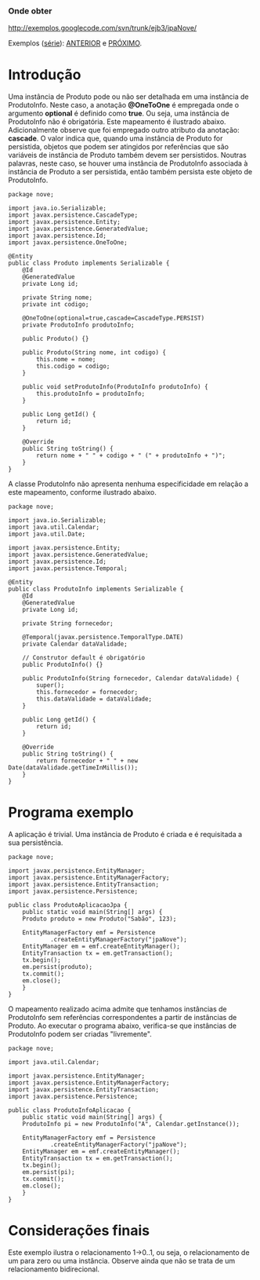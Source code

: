 ### Onde obter ###
http://exemplos.googlecode.com/svn/trunk/ejb3/jpaNove/

Exemplos ([série](http://code.google.com/p/exemplos/wiki/ejbPersistence)): [ANTERIOR](http://code.google.com/p/exemplos/wiki/jpaOito) e [PRÓXIMO](http://code.google.com/p/exemplos/wiki/jpaDez).

# Introdução #
Uma instância de Produto pode ou não ser detalhada em uma instância de ProdutoInfo. Neste caso, a anotação **@OneToOne** é empregada onde o argumento **optional** é definido como **true**. Ou seja, uma instância de ProdutoInfo não é obrigatória. Este mapeamento é ilustrado abaixo. Adicionalmente observe que foi empregado outro atributo da anotação: **cascade**. O valor indica que, quando uma instância de Produto for persistida, objetos que podem ser atingidos por referências que são variáveis de instância de Produto também devem ser persistidos. Noutras palavras, neste caso, se houver uma instância de ProdutoInfo associada à instância de Produto a ser persistida, então também persista este objeto de ProdutoInfo.

```
package nove;

import java.io.Serializable;
import javax.persistence.CascadeType;
import javax.persistence.Entity;
import javax.persistence.GeneratedValue;
import javax.persistence.Id;
import javax.persistence.OneToOne;

@Entity
public class Produto implements Serializable {
	@Id
	@GeneratedValue
	private Long id;

	private String nome;
	private int codigo;

	@OneToOne(optional=true,cascade=CascadeType.PERSIST)
	private ProdutoInfo produtoInfo;

	public Produto() {}

	public Produto(String nome, int codigo) {
		this.nome = nome;
		this.codigo = codigo;
	}
	
	public void setProdutoInfo(ProdutoInfo produtoInfo) {
		this.produtoInfo = produtoInfo;
	}

    public Long getId() {
        return id;
    }

    @Override
	public String toString() {
		return nome + " " + codigo + " (" + produtoInfo + ")";
	}
}
```

A classe ProdutoInfo não apresenta nenhuma especificidade em relação a este mapeamento, conforme ilustrado abaixo.

```
package nove;

import java.io.Serializable;
import java.util.Calendar;
import java.util.Date;

import javax.persistence.Entity;
import javax.persistence.GeneratedValue;
import javax.persistence.Id;
import javax.persistence.Temporal;

@Entity
public class ProdutoInfo implements Serializable {
	@Id
	@GeneratedValue
	private Long id;

	private String fornecedor;
    
    @Temporal(javax.persistence.TemporalType.DATE)
	private Calendar dataValidade;

	// Construtor default é obrigatório
	public ProdutoInfo() {}

	public ProdutoInfo(String fornecedor, Calendar dataValidade) {
		super();
		this.fornecedor = fornecedor;
		this.dataValidade = dataValidade;
	}

    public Long getId() {
        return id;
    }
	
    @Override
	public String toString() {
		return fornecedor + " " + new Date(dataValidade.getTimeInMillis());
	}
}
```

# Programa exemplo #
A aplicação é trivial. Uma instância de Produto é criada e é requisitada a sua persistência.

```
package nove;

import javax.persistence.EntityManager;
import javax.persistence.EntityManagerFactory;
import javax.persistence.EntityTransaction;
import javax.persistence.Persistence;

public class ProdutoAplicacaoJpa {
    public static void main(String[] args) {
	Produto produto = new Produto("Sabão", 123);

	EntityManagerFactory emf = Persistence
			.createEntityManagerFactory("jpaNove");
	EntityManager em = emf.createEntityManager();
	EntityTransaction tx = em.getTransaction();
	tx.begin();
	em.persist(produto);
	tx.commit();
	em.close();
    }
}
```

O mapeamento realizado acima admite que tenhamos instâncias de ProdutoInfo sem referências correspondentes a partir de instâncias de Produto. Ao executar o programa abaixo, verifica-se que instâncias de ProdutoInfo podem ser criadas "livremente".

```
package nove;

import java.util.Calendar;

import javax.persistence.EntityManager;
import javax.persistence.EntityManagerFactory;
import javax.persistence.EntityTransaction;
import javax.persistence.Persistence;

public class ProdutoInfoAplicacao {
    public static void main(String[] args) {
	ProdutoInfo pi = new ProdutoInfo("A", Calendar.getInstance());

	EntityManagerFactory emf = Persistence
			.createEntityManagerFactory("jpaNove");
	EntityManager em = emf.createEntityManager();
	EntityTransaction tx = em.getTransaction();
	tx.begin();
	em.persist(pi);
	tx.commit();
	em.close();
    }
}
```

# Considerações finais #
Este exemplo ilustra o relacionamento 1->0..1, ou seja, o relacionamento de um para zero ou uma instância. Observe ainda que não se trata de um relacionamento bidirecional.